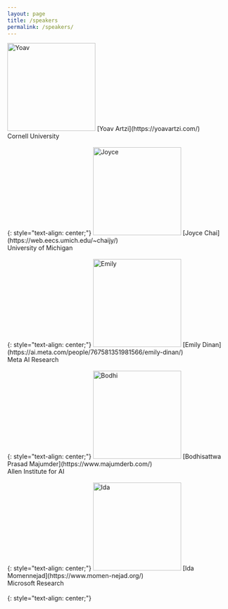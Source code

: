 ```yaml
---
layout: page
title: /speakers
permalink: /speakers/
---
```


<img src="https://wordplay-workshop.github.io/img/yoav.jpeg" alt="Yoav" width="200"/>
[Yoav Artzi](https://yoavartzi.com/)<br>Cornell University <br><br>
{: style="text-align: center;"}

<img src="https://wordplay-workshop.github.io/img/joyce.jpeg" alt="Joyce" width="200"/>
[Joyce Chai](https://web.eecs.umich.edu/~chaijy/)<br>University of Michigan <br><br>
{: style="text-align: center;"}

<img src="https://wordplay-workshop.github.io/img/emily.jpeg" alt="Emily" width="200"/>
[Emily Dinan](https://ai.meta.com/people/767581351981566/emily-dinan/)<br>Meta AI Research <br><br>
{: style="text-align: center;"}

<img src="https://wordplay-workshop.github.io/img/bodhi.jpg" alt="Bodhi" width="200"/>
[Bodhisattwa Prasad Majumder](https://www.majumderb.com/)<br> Allen Institute for AI <br><br>
{: style="text-align: center;"}

<img src="https://wordplay-workshop.github.io/img/ida.webp" alt="Ida" width="200"/>
[Ida Momennejad](https://www.momen-nejad.org/)<br> Microsoft Research <br><br>
{: style="text-align: center;"}
